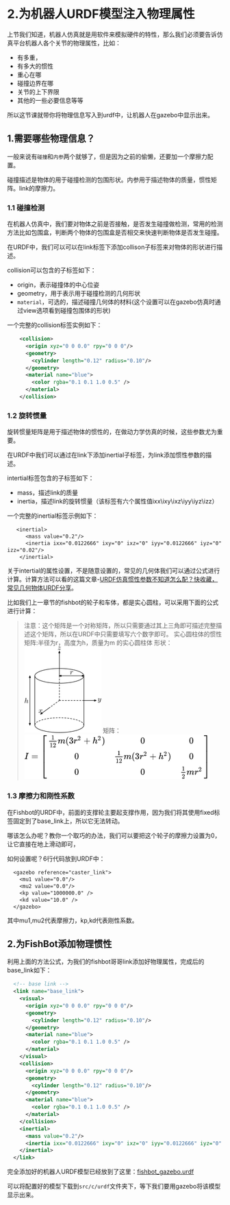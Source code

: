 # 2.为机器人URDF模型注入物理属性

上节我们知道，机器人仿真就是用软件来模拟硬件的特性，那么我们必须要告诉仿真平台机器人各个关节的物理属性，比如：

- 有多重，
- 有多大的惯性
- 重心在哪
- 碰撞边界在哪
- 关节的上下界限
- 其他的一些必要信息等等

所以这节课就带你将物理信息写入到urdf中，让机器人在gazebo中显示出来。

## 1.需要哪些物理信息？

一般来说有`碰撞`和`内参`两个就够了，但是因为之前的偷懒，还要加一个摩擦力配置。

碰撞描述是物体的用于碰撞检测的包围形状。内参用于描述物体的质量，惯性矩阵。link的摩擦力。

### 1.1 碰撞检测

在机器人仿真中，我们要对物体之前是否接触，是否发生碰撞做检测，常用的检测方法比如包围盒，判断两个物体的包围盒是否相交来快速判断物体是否发生碰撞。

在URDF中，我们可以可以在link标签下添加collison子标签来对物体的形状进行描述。

collision可以包含的子标签如下：

- origin，表示碰撞体的中心位姿
- geometry，用于表示用于碰撞检测的几何形状
- `material`，可选的，描述碰撞几何体的材料(这个设置可以在gazebo仿真时通过view选项看到碰撞包围体的形状)

一个完整的collision标签实例如下：

```xml
    <collision>
      <origin xyz="0 0 0.0" rpy="0 0 0"/>
      <geometry>
		<cylinder length="0.12" radius="0.10"/>
      </geometry>
      <material name="blue">
      	<color rgba="0.1 0.1 1.0 0.5" /> 
      </material>
    </collision>
```

### 1.2 旋转惯量

旋转惯量矩阵是用于描述物体的惯性的，在做动力学仿真的时候，这些参数尤为重要。

在URDF中我们可以通过在link下添加inertial子标签，为link添加惯性参数的描述。

intertial标签包含的子标签如下：

- mass，描述link的质量
- inertia，描述link的旋转惯量（该标签有六个属性值ixx\ixy\ixz\iyy\iyz\izz）

一个完整的inertial标签示例如下：

```
   <inertial>
      <mass value="0.2"/>
      <inertia ixx="0.0122666" ixy="0" ixz="0" iyy="0.0122666" iyz="0" izz="0.02"/>
    </inertial>
```

关于intertial的属性设置，不是随意设置的，常见的几何体我们可以通过公式进行计算。计算方法可以看的这篇文章-[URDF仿真惯性参数不知道怎么配？快收藏，常见几何物体URDF分享](https://mp.weixin.qq.com/s/3L8Lilesy2W_WY5qup0gmA)。

比如我们上一章节的fishbot的轮子和车体，都是实心圆柱，可以采用下面的公式进行计算：

> 注意：这个矩阵是一个对称矩阵，所以只需要通过其上三角即可描述完整描述这个矩阵，所以在URDF中只需要填写六个数字即可。
> 实心圆柱体的惯性矩阵:半径为r，高度为h，质量为m 的实心圆柱体
> 形状：![实心圆柱体](2.给两轮差速机器人添加物理参数/imgs/453a07bf69814351a7c673deddf78087.png)
> 矩阵：![矩阵](2.给两轮差速机器人添加物理参数/imgs/9b7f85f6d4314130ae6abdce6beeae8f.png)


### 1.3 摩擦力和刚性系数

在Fishbot的URDF中，前面的支撑轮主要起支撑作用，因为我们将其使用fixed标签固定到了base_link上，所以它无法转动。

哪该怎么办呢？教你一个取巧的办法，我们可以要把这个轮子的摩擦力设置为0，让它直接在地上滑动即可，

如何设置呢？6行代码放到URDF中：

```
  <gazebo reference="caster_link">
    <mu1 value="0.0"/>
    <mu2 value="0.0"/>
    <kp value="1000000.0" />
    <kd value="10.0" />
  </gazebo>
```

其中mu1,mu2代表摩擦力，kp,kd代表刚性系数。

## 2.为FishBot添加物理惯性

利用上面的方法公式，为我们的fishbot哥哥link添加好物理属性，完成后的base_link如下：

```xml
  <!-- base link -->
  <link name="base_link">
  	<visual>
      <origin xyz="0 0 0.0" rpy="0 0 0"/>
      <geometry>
		<cylinder length="0.12" radius="0.10"/>
      </geometry>
      <material name="blue">
      	<color rgba="0.1 0.1 1.0 0.5" /> 
      </material>
    </visual>
    <collision>
      <origin xyz="0 0 0.0" rpy="0 0 0"/>
      <geometry>
		<cylinder length="0.12" radius="0.10"/>
      </geometry>
      <material name="blue">
      	<color rgba="0.1 0.1 1.0 0.5" /> 
      </material>
    </collision>
    <inertial>
      <mass value="0.2"/>
      <inertia ixx="0.0122666" ixy="0" ixz="0" iyy="0.0122666" iyz="0" izz="0.02"/>
    </inertial>
  </link>
```

完全添加好的机器人URDF模型已经放到了这里：[fishbot_gazebo.urdf](https://github.com/fishros/fishbot/blob/navgation2/src/fishbot_description/urdf/fishbot_gazebo.urdf)

可以将配置好的模型下载到`src/c/urdf`文件夹下，等下我们要用gazebo将该模型显示出来。